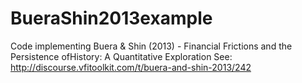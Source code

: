 # BueraShin2013example
Code implementing Buera &amp; Shin (2013) - Financial Frictions and the Persistence ofHistory: A Quantitative Exploration
See: http://discourse.vfitoolkit.com/t/buera-and-shin-2013/242
